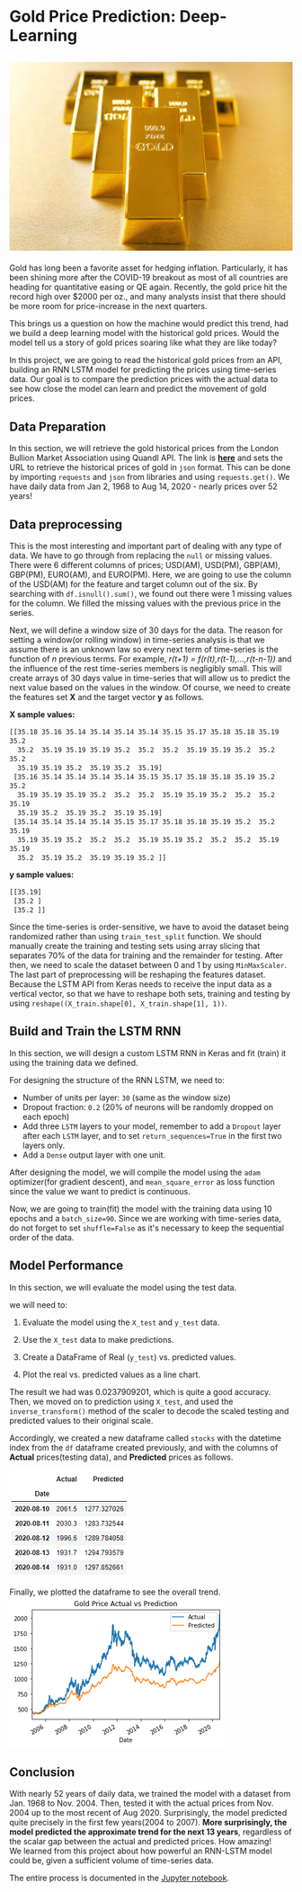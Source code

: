 # Gold Price Prediction: Deep-Learning
![goldbar](Images/gold-bars.jpg)
---
Gold has long been a favorite asset for hedging inflation. Particularly, it has been shining more after the COVID-19 breakout as most of all countries are heading for quantitative easing or QE again. Recently, the gold price hit the record high over $2000 per oz., and many analysts insist that there should be more room for price-increase in the next quarters. 

This brings us a question on how the machine would predict this trend, had we build a deep learning model with the historical gold prices. Would the model tell us a story of gold prices soaring like what they are like today?

In this project, we are going to read the historical gold prices from an API, building an RNN LSTM model for predicting the prices using time-series data. Our goal is to compare the prediction prices with the actual data to see how close the model can learn and predict the movement of gold prices.

## Data Preparation

In this section, we will retrieve the gold historical prices from the London Bullion Market Association using Quandl API. The link is **[here](https://www.quandl.com/data/LBMA/GOLD-Gold-Price-London-Fixing)** and sets the URL to retrieve the historical prices of gold in `json` format. This can be done by importing `requests` and `json` from libraries and using `requests.get()`. We have daily data from Jan 2, 1968 to Aug 14, 2020 - nearly prices over 52 years!

## Data preprocessing

This is the most interesting and important part of dealing with any type of data. We have to go through from replacing the `null` or missing values. There were 6 different columns of prices; USD(AM), USD(PM), GBP(AM), GBP(PM), EURO(AM), and EURO(PM). Here, we are going to use the column of the USD(AM) for the feature and target column out of the six. By searching with `df.isnull().sum()`, we found out there were 1 missing values for the column. We filled the missing values with the previous price in the series.

Next, we will define a window size of 30 days for the data. The reason for setting a window(or rolling window) in time-series analysis is that we assume there is an unknown law so every next term of time-series is the function of *n* previous terms. For example, *r(t+1) = f(r(t),r(t-1),...,r(t-n-1))* and the influence of the rest time-series members is negligibly small. 
This will create arrays of 30 days value in time-series that will allow us to predict the next value based on the values in the window. Of course, we need to create the features set **X** and the target vector **y** as follows.


**X sample values:**   
```
[[35.18 35.16 35.14 35.14 35.14 35.14 35.15 35.17 35.18 35.18 35.19 35.2
  35.2  35.19 35.19 35.19 35.2  35.2  35.2  35.19 35.19 35.2  35.2  35.2
  35.19 35.19 35.2  35.19 35.2  35.19]   
 [35.16 35.14 35.14 35.14 35.14 35.15 35.17 35.18 35.18 35.19 35.2  35.2
  35.19 35.19 35.19 35.2  35.2  35.2  35.19 35.19 35.2  35.2  35.2  35.19
  35.19 35.2  35.19 35.2  35.19 35.19]   
 [35.14 35.14 35.14 35.14 35.15 35.17 35.18 35.18 35.19 35.2  35.2  35.19
  35.19 35.19 35.2  35.2  35.2  35.19 35.19 35.2  35.2  35.2  35.19 35.19
  35.2  35.19 35.2  35.19 35.19 35.2 ]]    
```
**y sample values:**   
```
[[35.19]   
 [35.2 ]   
 [35.2 ]] 
```

    
Since the time-series is order-sensitive, we have to avoid the dataset being randomized rather than using `train_test_split` function. We should manually create the training and testing sets using array slicing that separates 70% of the data for training and the remainder for testing. After then, we need to scale the dataset between 0 and 1 by using `MinMaxScaler`. The last part of preprocessing will be reshaping the features dataset. Because the LSTM API from Keras needs to receive the input data as a vertical vector, so that we have to reshape both sets, training and testing by using `reshape((X_train.shape[0], X_train.shape[1], 1))`.

## Build and Train the LSTM RNN

In this section, we will design a custom LSTM RNN in Keras and fit (train) it using the training data we defined.

For designing the structure of the RNN LSTM, we need to:

* Number of units per layer: `30` (same as the window size)
* Dropout fraction: `0.2` (20% of neurons will be randomly dropped on each epoch)
* Add three `LSTM` layers to your model, remember to add a `Dropout` layer after each `LSTM` layer, and to set `return_sequences=True` in the first two layers only.
* Add a `Dense` output layer with one unit.

After designing the model, we will compile the model using the `adam` optimizer(for gradient descent), and `mean_square_error` as loss function since the value we want to predict is continuous.

Now, we are going to train(fit) the model with the training data using 10 epochs and a `batch_size=90`. Since we are working with time-series data, do not forget to set `shuffle=False` as it's necessary to keep the sequential order of the data.

## Model Performance

In this section, we will evaluate the model using the test data. 

we will need to:

1. Evaluate the model using the `X_test` and `y_test` data.

2. Use the `X_test` data to make predictions.

3. Create a DataFrame of Real (`y_test`) vs. predicted values.

4. Plot the real vs. predicted values as a line chart.

The result we had was 0.0237909201, which is quite a good accuracy. Then, we moved on to prediction using `X_test`, and used the `inverse_transform()` method of the scaler to decode the scaled testing and predicted values to their original scale.

Accordingly, we created a new dataframe called `stocks` with the datetime index from the `df` dataframe created previously, and with the columns of **Actual** prices(testing data), and **Predicted** prices as follows.   

![](https://github.com/coolwonny/Gold-Price-Prediction/blob/master/Images/stocks_dataframe.png)   

Finally, we plotted the dataframe to see the overall trend.   
![plot](https://github.com/coolwonny/Gold-Price-Prediction/blob/master/Images/plot.png)

## Conclusion

With nearly 52 years of daily data, we trained the model with a dataset from Jan. 1968 to Nov. 2004. Then, tested it with the actual prices from Nov. 2004 up to the most recent of Aug 2020. Surprisingly, the model predicted quite precisely in the first few years(2004 to 2007). **More surprisingly, the model predicted the approximate trend for the next 13 years**, regardless of the scalar gap between the actual and predicted prices. How amazing!  
We learned from this project about how powerful an RNN-LSTM model could be, given a sufficient volume of time-series data.  
   
The entire process is documented in the [Jupyter notebook](https://github.com/coolwonny/Gold-Price-Prediction/blob/master/gold_price_predict.ipynb).

